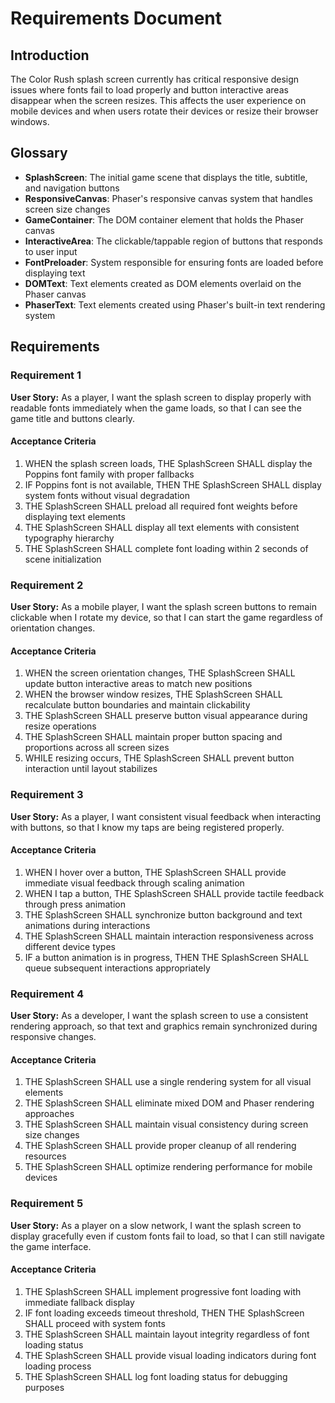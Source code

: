 # Requirements Document

## Introduction

The Color Rush splash screen currently has critical responsive design issues where fonts fail to load properly and button interactive areas disappear when the screen resizes. This affects the user experience on mobile devices and when users rotate their devices or resize their browser windows.

## Glossary

- **SplashScreen**: The initial game scene that displays the title, subtitle, and navigation buttons
- **ResponsiveCanvas**: Phaser's responsive canvas system that handles screen size changes
- **GameContainer**: The DOM container element that holds the Phaser canvas
- **InteractiveArea**: The clickable/tappable region of buttons that responds to user input
- **FontPreloader**: System responsible for ensuring fonts are loaded before displaying text
- **DOMText**: Text elements created as DOM elements overlaid on the Phaser canvas
- **PhaserText**: Text elements created using Phaser's built-in text rendering system

## Requirements

### Requirement 1

**User Story:** As a player, I want the splash screen to display properly with readable fonts immediately when the game loads, so that I can see the game title and buttons clearly.

#### Acceptance Criteria

1. WHEN the splash screen loads, THE SplashScreen SHALL display the Poppins font family with proper fallbacks
2. IF Poppins font is not available, THEN THE SplashScreen SHALL display system fonts without visual degradation
3. THE SplashScreen SHALL preload all required font weights before displaying text elements
4. THE SplashScreen SHALL display all text elements with consistent typography hierarchy
5. THE SplashScreen SHALL complete font loading within 2 seconds of scene initialization

### Requirement 2

**User Story:** As a mobile player, I want the splash screen buttons to remain clickable when I rotate my device, so that I can start the game regardless of orientation changes.

#### Acceptance Criteria

1. WHEN the screen orientation changes, THE SplashScreen SHALL update button interactive areas to match new positions
2. WHEN the browser window resizes, THE SplashScreen SHALL recalculate button boundaries and maintain clickability
3. THE SplashScreen SHALL preserve button visual appearance during resize operations
4. THE SplashScreen SHALL maintain proper button spacing and proportions across all screen sizes
5. WHILE resizing occurs, THE SplashScreen SHALL prevent button interaction until layout stabilizes

### Requirement 3

**User Story:** As a player, I want consistent visual feedback when interacting with buttons, so that I know my taps are being registered properly.

#### Acceptance Criteria

1. WHEN I hover over a button, THE SplashScreen SHALL provide immediate visual feedback through scaling animation
2. WHEN I tap a button, THE SplashScreen SHALL provide tactile feedback through press animation
3. THE SplashScreen SHALL synchronize button background and text animations during interactions
4. THE SplashScreen SHALL maintain interaction responsiveness across different device types
5. IF a button animation is in progress, THEN THE SplashScreen SHALL queue subsequent interactions appropriately

### Requirement 4

**User Story:** As a developer, I want the splash screen to use a consistent rendering approach, so that text and graphics remain synchronized during responsive changes.

#### Acceptance Criteria

1. THE SplashScreen SHALL use a single rendering system for all visual elements
2. THE SplashScreen SHALL eliminate mixed DOM and Phaser rendering approaches
3. THE SplashScreen SHALL maintain visual consistency during screen size changes
4. THE SplashScreen SHALL provide proper cleanup of all rendering resources
5. THE SplashScreen SHALL optimize rendering performance for mobile devices

### Requirement 5

**User Story:** As a player on a slow network, I want the splash screen to display gracefully even if custom fonts fail to load, so that I can still navigate the game interface.

#### Acceptance Criteria

1. THE SplashScreen SHALL implement progressive font loading with immediate fallback display
2. IF font loading exceeds timeout threshold, THEN THE SplashScreen SHALL proceed with system fonts
3. THE SplashScreen SHALL maintain layout integrity regardless of font loading status
4. THE SplashScreen SHALL provide visual loading indicators during font loading process
5. THE SplashScreen SHALL log font loading status for debugging purposes
